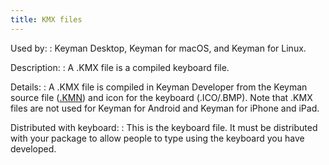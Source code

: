 ```yaml
---
title: KMX files
---
```


Used by:
:   Keyman Desktop,
    Keyman for macOS, and
    Keyman for Linux.

Description:
:   A .KMX file is a compiled keyboard file.

Details:
:   A .KMX file is compiled in Keyman
    Developer from the Keyman source file ([.KMN](kmn)) and icon
    for the keyboard (.ICO/.BMP). Note that .KMX files are not used for
    Keyman for Android and
    Keyman for iPhone and iPad.

Distributed with keyboard:
:   This is the keyboard file. It must be distributed with your package
    to allow people to type using the keyboard you have developed.
